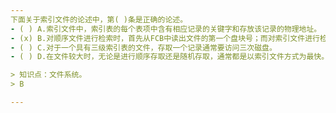 ```yaml
---
下面关于索引文件的论述中，第( )条是正确的论述。
- ( ) A.索引文件中，索引表的每个表项中含有相应记录的关键字和存放该记录的物理地址。
- (x) B.对顺序文件进行检索时，首先从FCB中读出文件的第一个盘块号；而对索引文件进行检索时，应先从FCB中读出文件索引表始址。
- ( ) C.对于一个具有三级索引表的文件，存取一个记录通常要访问三次磁盘。 
- ( ) D.在文件较大时，无论是进行顺序存取还是随机存取，通常都是以索引文件方式为最快。

> 知识点：文件系统。
> B

---
```

